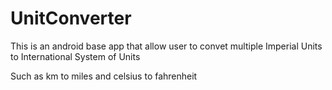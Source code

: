 # UnitConverter

This is an android base app that allow user to convet multiple Imperial Units to International System of Units

Such as km to miles and celsius to fahrenheit
